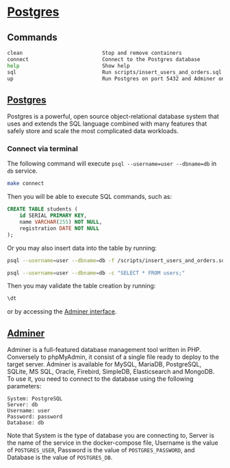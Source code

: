 # [Postgres](https://hub.docker.com/_/postgres)

## Commands

```bash
clean                          Stop and remove containers
connect                        Connect to the Postgres database
help                           Show help
sql                            Run scripts/insert_users_and_orders.sql script
up                             Run Postgres on port 5432 and Adminer on port 5433
```

## [Postgres](http://localhost:5432)

Postgres is a powerful, open source object-relational database system that uses and extends the SQL language combined with many features that safely store and scale the most complicated data workloads.

### Connect via terminal

The following command will execute `psql --username=user --dbname=db` in `db` service.

```bash
make connect
```

Then you will be able to execute SQL commands, such as:

```sql
CREATE TABLE students (
    id SERIAL PRIMARY KEY,
    name VARCHAR(255) NOT NULL,
    registration DATE NOT NULL
);
```

Or you may also insert data into the table by running:

```bash
psql --username=user --dbname=db -f /scripts/insert_users_and_orders.sql
```

```bash
psql --username=user --dbname=db -c "SELECT * FROM users;"
```


Then you may validate the table creation by running:

```sql
\dt
```

or by accessing the [Adminer interface](http://localhost:5433).

## [Adminer](http://localhost:5433)

Adminer is a full-featured database management tool written in PHP. Conversely to phpMyAdmin, it consist of a single file ready to deploy to the target server. Adminer is available for MySQL, MariaDB, PostgreSQL, SQLite, MS SQL, Oracle, Firebird, SimpleDB, Elasticsearch and MongoDB. To use it, you need to connect to the database using the following parameters:

```
System: PostgreSQL
Server: db
Username: user
Password: password
Database: db
```

Note that System is the type of database you are connecting to, Server is the name of the service in the docker-compose file, Username is the value of `POSTGRES_USER`, Password is the value of `POSTGRES_PASSWORD`, and Database is the value of `POSTGRES_DB`.
